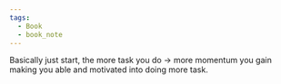 ```yaml
---
tags:
  - Book
  - book_note
---
```


Basically just start, the more task you do -> more momentum you gain making you able and motivated into doing more task.